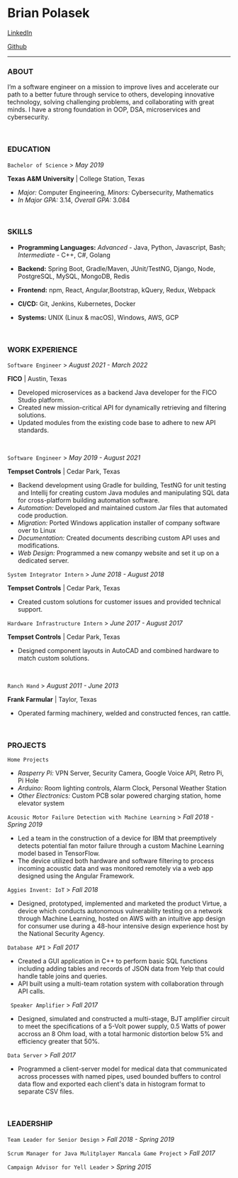 # **Brian Polasek**

[LinkedIn][linkedin_url]

[Github][github_url]

---
### ABOUT
I’m a software engineer on a mission to improve lives and accelerate our path to a better future through service to
others, developing innovative technology, solving challenging problems, and collaborating with great minds. I
have a strong foundation in OOP, DSA, microservices and cybersecurity.

<p>&nbsp;</p>

### EDUCATION
```Bachelor of Science``` > *May 2019*

**Texas A&M University** | College Station, Texas
* *Major:* Computer Engineering, *Minors:* Cybersecurity, Mathematics
* *In Major GPA:* 3.14, *Overall GPA:* 3.084

<p>&nbsp;</p>

### SKILLS
* **Programming Languages:** *Advanced* - Java, Python, Javascript, Bash; *Intermediate* - C++, C#, Golang

* **Backend:** Spring Boot, Gradle/Maven, JUnit/TestNG, Django, Node, PostgreSQL, MySQL, MongoDB, Redis

* **Frontend:** npm, React, Angular,Bootstrap, kQuery, Redux, Webpack

* **CI/CD:** Git, Jenkins, Kubernetes, Docker

* **Systems:** UNIX (Linux & macOS), Windows, AWS, GCP

<p>&nbsp;</p>

### WORK EXPERIENCE
```Software Engineer``` > *August 2021 - March 2022*

**FICO** | Austin, Texas
* Developed microservices as a backend Java developer for the FICO Studio platform.
* Created new mission-critical API for dynamically retrieving and filtering solutions.
* Updated modules from the existing code base to adhere to new API standards.

<p>&nbsp;</p>

```Software Engineer``` > *May 2019 - August 2021*

**Tempset Controls** | Cedar Park, Texas
* Backend development using Gradle for building, TestNG for unit testing and Intellij for creating custom Java modules and manipulating SQL data for cross-platform building automation software.
* *Automation:* Developed and maintained custom Jar files that automated code production.
* *Migration:* Ported Windows application installer of company software over to Linux
* *Documentation:* Created documents describing custom API uses and modifications.
* *Web Design:* Programmed a new comanpy website and set it up on a dedicated server.


```System Integrator Intern``` > *June 2018 - August 2018*

**Tempset Controls** | Cedar Park, Texas
* Created custom solutions for customer issues and provided technical support. 


```Hardware Infrastructure Intern``` > *June 2017 - August 2017*

**Tempset Controls** | Cedar Park, Texas
* Designed component layouts in AutoCAD and combined hardware to match custom solutions.

<p>&nbsp;</p>

```Ranch Hand``` > *August 2011 - June 2013*

**Frank Farmular** | Taylor, Texas
* Operated farming machinery, welded and constructed fences, ran cattle.

<p>&nbsp;</p>

### PROJECTS
```Home Projects```
* *Rasperry Pi:* VPN Server, Security Camera, Google Voice API, Retro Pi, Pi Hole
* *Arduino:* Room lighting controls, Alarm Clock, Personal Weather Station
* *Other Electronics:* Custom PCB solar powered charging station, home elevator system

```Acousic Motor Failure Detection with Machine Learning``` > *Fall 2018 - Spring 2019*
* Led a team in the construction of a device for IBM that preemptively detects potential fan motor failure through a custom Machine Learning model based in TensorFlow.
* The device utilized both hardware and software filtering to process incoming acoustic data and was monitored remotely via a web app designed using the Angular Framework.

```Aggies Invent: IoT``` > *Fall 2018*
* Designed, prototyped, implemented and marketed the product Virtue, a device which conducts autonomous vulnerability testing on a network through Machine Learning, hosted on AWS with an intuitive app design for consumer use during a 48-hour intensive design experience host by the National Security Agency.

```Database API``` > *Fall 2017*
* Created a GUI application in C++ to perform basic SQL functions including adding tables and records of JSON data from Yelp that could handle table joins and queries.
* API built using a multi-team rotation system with collaboration through API calls.

``` Speaker Amplifier``` > *Fall 2017*
* Designed, simulated and constructed a multi-stage, BJT amplifier circuit to meet the specifications of a 5-Volt power supply, 0.5 Watts of power accross an 8 Ohm load, with a total harmonic distortion below 5% and efficiency greater that 50%.

```Data Server``` > *Fall 2017*
* Programmed a client-server model for medical data that communicated across processes with named pipes, used bounded buffers to control data flow and exported each client's data in histogram format to separate CSV files.

<p>&nbsp;</p>

### LEADERSHIP
```Team Leader for Senior Design``` > *Fall 2018 - Spring 2019*

```Scrum Manager for Java Mulitplayer Mancala Game Project``` > *Fall 2017*

```Campaign Advisor for Yell Leader``` > *Spring 2015*

[linkedin_url]: https://linkedin.com/in/brian-polasek
[github_url]: https://github.com/brianjohnpolasek

